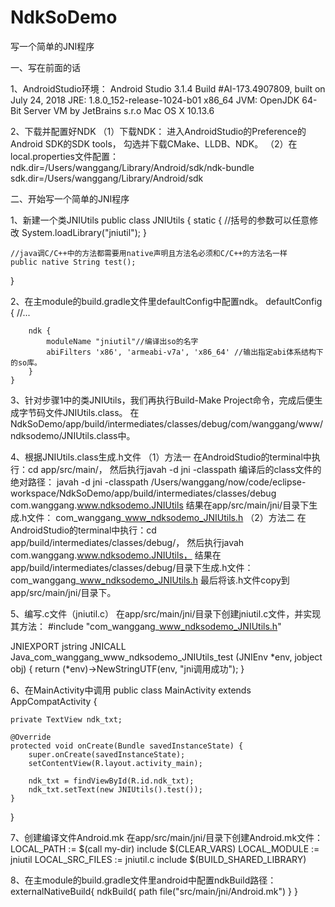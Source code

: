 # NdkSoDemo
写一个简单的JNI程序

一、写在前面的话

1、AndroidStudio环境：
Android Studio 3.1.4
Build #AI-173.4907809, built on July 24, 2018
JRE: 1.8.0_152-release-1024-b01 x86_64
JVM: OpenJDK 64-Bit Server VM by JetBrains s.r.o
Mac OS X 10.13.6

2、下载并配置好NDK
（1）下载NDK：
进入AndroidStudio的Preference的Android SDK的SDK tools，
勾选并下载CMake、LLDB、NDK。
（2）在local.properties文件配置：
ndk.dir=/Users/wanggang/Library/Android/sdk/ndk-bundle
sdk.dir=/Users/wanggang/Library/Android/sdk

二、开始写一个简单的JNI程序

1、新建一个类JNIUtils
public class JNIUtils {
    static {
        //括号的参数可以任意修改
        System.loadLibrary("jniutil");
    }

    //java调C/C++中的方法都需要用native声明且方法名必须和C/C++的方法名一样
    public native String test();
}

2、在主module的build.gradle文件里defaultConfig中配置ndk。
    defaultConfig {
        //...

        ndk {
            moduleName "jniutil"//编译出so的名字
            abiFilters 'x86', 'armeabi-v7a', 'x86_64' //输出指定abi体系结构下的so库。
        }
    }

3、针对步骤1中的类JNIUtils，我们再执行Build-Make Project命令，完成后便生成字节码文件JNIUtils.class。
在NdkSoDemo/app/build/intermediates/classes/debug/com/wanggang/www/ndksodemo/JNIUtils.class中。

4、根据JNIUtils.class生成.h文件
（1）方法一
在AndroidStudio的terminal中执行：cd app/src/main/，
然后执行javah -d jni -classpath 编译后的class文件的绝对路径：
javah -d jni -classpath /Users/wanggang/now/code/eclipse-workspace/NdkSoDemo/app/build/intermediates/classes/debug com.wanggang.www.ndksodemo.JNIUtils
结果在app/src/main/jni/目录下生成.h文件：
com_wanggang_www_ndksodemo_JNIUtils.h
（2）方法二
在AndroidStudio的terminal中执行：cd app/build/intermediates/classes/debug/，
然后执行javah com.wanggang.www.ndksodemo.JNIUtils，
结果在app/build/intermediates/classes/debug/目录下生成.h文件：
com_wanggang_www_ndksodemo_JNIUtils.h
最后将该.h文件copy到app/src/main/jni/目录下。

5、编写.c文件（jniutil.c）
在app/src/main/jni/目录下创建jniutil.c文件，并实现其方法：
#include "com_wanggang_www_ndksodemo_JNIUtils.h"

JNIEXPORT jstring JNICALL Java_com_wanggang_www_ndksodemo_JNIUtils_test
        (JNIEnv *env, jobject obj) {
    return (*env)->NewStringUTF(env, "jni调用成功");
}

6、在MainActivity中调用
public class MainActivity extends AppCompatActivity {

    private TextView ndk_txt;

    @Override
    protected void onCreate(Bundle savedInstanceState) {
        super.onCreate(savedInstanceState);
        setContentView(R.layout.activity_main);

        ndk_txt = findViewById(R.id.ndk_txt);
        ndk_txt.setText(new JNIUtils().test());
    }
}

7、创建编译文件Android.mk
在app/src/main/jni/目录下创建Android.mk文件：
LOCAL_PATH := $(call my-dir)
include $(CLEAR_VARS)
LOCAL_MODULE := jniutil
LOCAL_SRC_FILES := jniutil.c
include $(BUILD_SHARED_LIBRARY)

8、在主module的build.gradle文件里android中配置ndkBuild路径：
    externalNativeBuild{
        ndkBuild{
            path file("src/main/jni/Android.mk")
        }
    }
